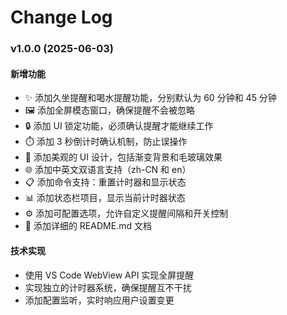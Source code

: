 # Change Log

### v1.0.0 (2025-06-03)

#### 新增功能

-   ✨ 添加久坐提醒和喝水提醒功能，分别默认为 60 分钟和 45 分钟
-   🖼️ 添加全屏模态窗口，确保提醒不会被忽略
-   🔒 添加 UI 锁定功能，必须确认提醒才能继续工作
-   ⏱️ 添加 3 秒倒计时确认机制，防止误操作
-   🎨 添加美观的 UI 设计，包括渐变背景和毛玻璃效果
-    🌐 添加中英文双语言支持（zh-CN 和 en）
-   📋 添加命令支持：重置计时器和显示状态
-   📊 添加状态栏项目，显示当前计时器状态
-   ⚙️ 添加可配置选项，允许自定义提醒间隔和开关控制
-   📝 添加详细的 README.md 文档

#### 技术实现

-   使用 VS Code WebView API 实现全屏提醒
-   实现独立的计时器系统，确保提醒互不干扰
-   添加配置监听，实时响应用户设置变更
